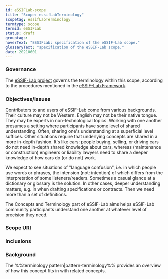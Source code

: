 ```yaml
---
id: eSSIFLab-scope
title: "Scope: essifLabTerminology"
scopetag: essifLabTerminology
termtype: scope
termid: eSSIFLab
status: draft
grouptags:
hoverText: "ESSIFLab: specification of the eSSIF-Lab scope."
glossaryText: "specification of the eSSIF-Lab scope."
date: 20210601
---
```


### Governance
<!--This section identifies the organizational body (Jurisdiction) that governs the scope. Optionally, a reference to the governance framework/procedures may be made.-->
The [eSSIF-Lab project](https://essif-lab.eu/) governs the terminology within this scope, according to the procedures mentioned in the [eSSIF-Lab Framework](https://essif-lab.github.io/framework/docs/terminology/).

### Objectives/Issues
<!--State the purpose for having the scope in terms of objectives that are aimed for and/or issues that are to be addressed.-->
Contributors to and users of eSSIF-Lab come from various backgrounds. Their culture may not be Western. English may not be their native tongue. They may be experts in non-technological topics. Working with one another presumes a setting where participants have some level of shared understanding. Often, sharing one's understanding at a superficial level suffices. Other situations require that underlying concepts are shared in a more in-depth fashion. It's like cars: people buying, selling, or driving cars do not need in-depth shared knowledge about cars, whereas (maintenance or construction) engineers or liability lawyers need to share a deeper knowledge of how cars do (or do not) work.

We expect to see situations of "language confusion", i.e. in which people use words or phrases, the intension (not: intention) of which differs from the interpretation of some listeners/readers. Sometimes a casual glance at a dictionary or glossary is the solution. In other cases, deeper understanding matters, e.g. in when drafting specifications or contracts. Then we need more than a set of definitions.

The Concepts and Terminology part of eSSIF-Lab aims helps eSSIF-Lab community participants understand one another at whatever level of precision they need.

### Scope URI
<!--Optionally specify the URI by which this scope may be identified-->

### Inclusions
<!--This scope may include other scopes, which means that everything in that other scope is also considered part of this scope. In case of collisions, this scope MUST provide a means to resolve such conflicts without modifying anything in included scopes. For eSSIF-Lab, we include `essifLabTerminology`-->

### Background
The %%terminology pattern|pattern-terminology%% provides an overview of how this concept fits in with related concepts.
